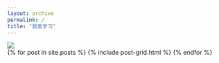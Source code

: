 ```yaml
---
layout: archive
permalink: /
title: "我爱学习"
---
```

 <img src="https://qiurulin.github.io/images/让我去学习.jpeg">
<div class="tiles">
{% for post in site.posts %}
	{% include post-grid.html %}
{% endfor %}
</div><!-- /.tiles -->

